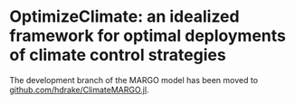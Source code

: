 # OptimizeClimate: an idealized framework for optimal deployments of climate control strategies

The development branch of the MARGO model has been moved to [github.com/hdrake/ClimateMARGO.jl](https://github.com/hdrake/ClimateMARGO.jl/).
